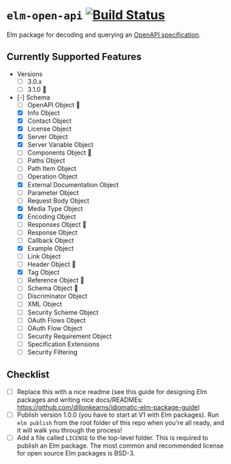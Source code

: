 # `elm-open-api` [![Build Status](https://github.com/wolfadex/elm-open-api/workflows/CI/badge.svg)](https://github.com/wolfadex/elm-open-api/actions?query=branch%3Amain)

Elm package for decoding and querying an [OpenAPI specification](https://www.openapis.org/).

## Currently Supported Features

- Versions
  - [ ] 3.0.x
  - [ ] 3.1.0 🚧
- [-] Schema
  - [ ] OpenAPI Object 🚧
  - [x] Info Object
  - [x] Contact Object
  - [x] License Object
  - [x] Server Object
  - [x] Server Variable Object
  - [ ] Components Object 🚧
  - [ ] Paths Object
  - [ ] Path Item Object
  - [ ] Operation Object
  - [x] External Documentation Object
  - [ ] Parameter Object
  - [ ] Request Body Object
  - [x] Media Type Object
  - [x] Encoding Object
  - [ ] Responses Object 🚧
  - [ ] Response Object
  - [ ] Callback Object
  - [x] Example Object
  - [ ] Link Object
  - [ ] Header Object 🚧
  - [x] Tag Object
  - [ ] Reference Object 🚧
  - [ ] Schema Object 🚧
  - [ ] Discriminator Object
  - [ ] XML Object
  - [ ] Security Scheme Object
  - [ ] OAuth Flows Object
  - [ ] OAuth Flow Object
  - [ ] Security Requirement Object
  - [ ] Specification Extensions
  - [ ] Security Filtering

## Checklist

- [ ] Replace this with a nice readme (see this guide for designing Elm packages and writing nice docs/READMEs: <https://github.com/dillonkearns/idiomatic-elm-package-guide>)
- [ ] Publish version 1.0.0 (you have to start at V1 with Elm packages). Run `elm publish` from the root folder of this repo when you're all ready, and it will walk you through the process!
- [ ] Add a file called `LICENSE` to the top-level folder. This is required to publish an Elm package. The most common and recommended license for open source Elm packages is BSD-3.
